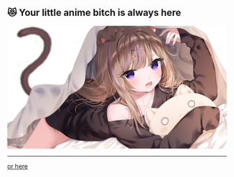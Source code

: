 😻 Your little anime bitch is always here
------------------------------------------
![uwu?](‍‍‍‍/100905849_p0.png)

---------
[or here](‍‍‍‍‍‍‍‍‍‍‍‍‍‍‍‍‍‍‍‍‍.md)
